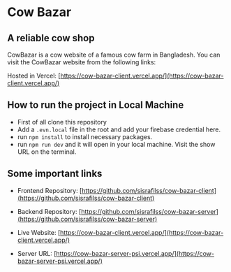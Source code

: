 # Cow Bazar 
## A reliable cow shop

CowBazar is a cow website of a famous cow farm in Bangladesh. You can visit the CowBazar website from the following links:

Hosted in Vercel: [https://cow-bazar-client.vercel.app/](https://cow-bazar-client.vercel.app/)

## How to run the project in Local Machine
* First of all clone this repository
* Add a `.evn.local` file in the root and add your firebase credential here.
* run `npm install` to install necessary packages.
* run `npm run dev` and it will open in your local machine. Visit the show URL on the terminal.

## Some important links
* Frontend Repository: [https://github.com/sisrafilss/cow-bazar-client](https://github.com/sisrafilss/cow-bazar-client)

* Backend Repository: [https://github.com/sisrafilss/cow-bazar-server](https://github.com/sisrafilss/cow-bazar-server)

* Live Website: [https://cow-bazar-client.vercel.app/](https://cow-bazar-client.vercel.app/)

* Server URL: [https://cow-bazar-server-psi.vercel.app/](https://cow-bazar-server-psi.vercel.app/)

